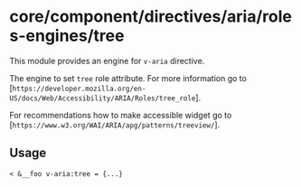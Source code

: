 # core/component/directives/aria/roles-engines/tree

This module provides an engine for `v-aria` directive.

The engine to set `tree` role attribute.
For more information go to [`https://developer.mozilla.org/en-US/docs/Web/Accessibility/ARIA/Roles/tree_role`].

For recommendations how to make accessible widget go to [`https://www.w3.org/WAI/ARIA/apg/patterns/treeview/`].

## Usage

```
< &__foo v-aria:tree = {...}

```
